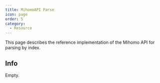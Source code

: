 ```yaml
---
title: MihomoAPI Parse
icon: page
order: 5
category:
  - Resource
---
```


This page describes the reference implementation of the Mihomo API for parsing by index.

<!-- more -->

## Info

Empty.
